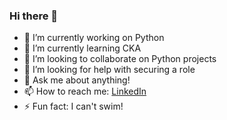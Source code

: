 ### Hi there 👋


- 🔭 I’m currently working on Python
- 🌱 I’m currently learning CKA
- 👯 I’m looking to collaborate on Python projects
- 🤔 I’m looking for help with securing a role
- 💬 Ask me about anything!
- 📫 How to reach me: [LinkedIn](https://www.linkedin.com/in/mohammed-maaz-w-238382132/)
- ⚡ Fun fact: I can't swim!
